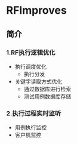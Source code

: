 # RFImproves
## 简介
### 1.RF执行逻辑优化
- 执行调度优化
  + 执行分发
- 关键字读取方式优化
  + 通过数据库进行检索
  + 测试用例数据库存储
### 2.执行过程实时监听
- 用例执行监控
- 客户机监控
